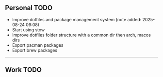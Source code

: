 ## Personal TODO
- Improve dotfiles and package management system (note added: 2025-08-24 09:08)
 - Start using stow 
 - Improve dotfiles folder structure with a common dir then arch, macos dirs
 - Export pacman packages
 - Export brew packages
--------------------------------------------------------

## Work TODO 


